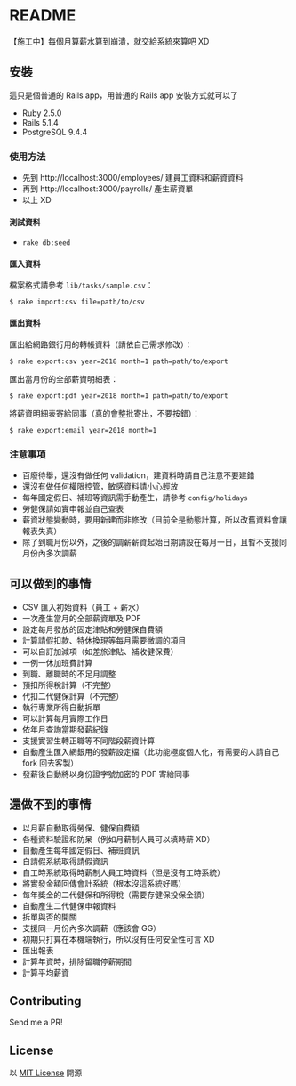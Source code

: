 # README

【施工中】每個月算薪水算到崩潰，就交給系統來算吧 XD

## 安裝
這只是個普通的 Rails app，用普通的 Rails app 安裝方式就可以了

- Ruby 2.5.0
- Rails 5.1.4
- PostgreSQL 9.4.4

### 使用方法
- 先到 http://localhost:3000/employees/ 建員工資料和薪資資料
- 再到 http://localhost:3000/payrolls/ 產生薪資單
- 以上 XD

#### 測試資料
- `rake db:seed`

#### 匯入資料

檔案格式請參考 `lib/tasks/sample.csv`：

`$ rake import:csv file=path/to/csv`

#### 匯出資料

匯出給網路銀行用的轉帳資料（請依自己需求修改）：

`$ rake export:csv year=2018 month=1 path=path/to/export`

匯出當月份的全部薪資明細表：

`$ rake export:pdf year=2018 month=1 path=path/to/export`

將薪資明細表寄給同事（真的會整批寄出，不要按錯）：

`$ rake export:email year=2018 month=1`

### 注意事項
- 百廢待舉，還沒有做任何 validation，建資料時請自己注意不要建錯
- 還沒有做任何權限控管，敏感資料請小心輕放
- 每年國定假日、補班等資訊需手動產生，請參考 `config/holidays`
- 勞健保請如實申報並自己查表
- 薪資狀態變動時，要用新建而非修改（目前全是動態計算，所以改舊資料會讓報表失真）
- 除了到職月份以外，之後的調薪薪資起始日期請設在每月一日，且暫不支援同月份內多次調薪

## 可以做到的事情
- CSV 匯入初始資料（員工 + 薪水）
- 一次產生當月的全部薪資單及 PDF
- 設定每月發放的固定津貼和勞健保自費額
- 計算請假扣款、特休換現等每月需要微調的項目
- 可以自訂加減項（如差旅津貼、補收健保費）
- 一例一休加班費計算
- 到職、離職時的不足月調整
- 預扣所得稅計算（不完整）
- 代扣二代健保計算（不完整）
- 執行專業所得自動拆單
- 可以計算每月實際工作日
- 依年月查詢當期發薪紀錄
- 支援實習生轉正職等不同階段薪資計算
- 自動產生匯入網銀用的發薪設定檔（此功能極度個人化，有需要的人請自己 fork 回去客製）
- 發薪後自動將以身份證字號加密的 PDF 寄給同事

## 還做不到的事情

- 以月薪自動取得勞保、健保自費額
- 各種資料驗證和防呆（例如月薪制人員可以填時薪 XD）
- 自動產生每年國定假日、補班資訊
- 自請假系統取得請假資訊
- 自工時系統取得時薪制人員工時資料（但是沒有工時系統）
- 將實發金額回傳會計系統（根本沒這系統好嗎） 
- 每年獎金的二代健保和所得稅（需要存健保投保金額）
- 自動產生二代健保申報資料
- 拆單與否的開關
- 支援同一月份內多次調薪（應該會 GG）
- 初期只打算在本機端執行，所以沒有任何安全性可言 XD
- 匯出報表
- 計算年資時，排除留職停薪期間
- 計算平均薪資

## Contributing
Send me a PR!

## License
以 [MIT License](http://opensource.org/licenses/MIT) 開源